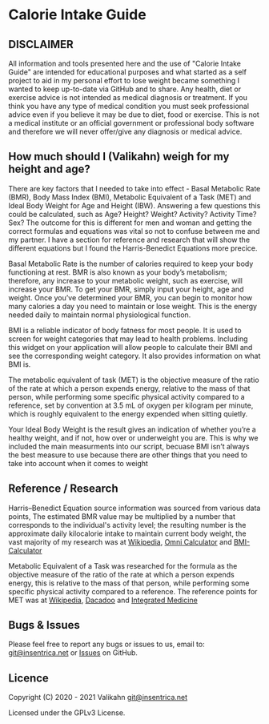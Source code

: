 # Calorie Intake Guide

DISCLAIMER
----------
All information and tools presented here and the use of "Calorie Intake Guide" are intended for educational purposes and what started as a self project to aid in my personal effort to lose weight became something I wanted to keep up-to-date via GitHub and to share.  Any health, diet or exercise advice is not intended as medical diagnosis or treatment. If you think you have any type of medical condition you must seek professional advice even if you believe it may be due to diet, food or exercise.  This is not a medical institute or an official government or professional body software and therefore we will never offer/give any diagnosis or medical advice.

How much should I (Valikahn) weigh for my height and age?
---------------------------------------------------------
There are key factors that I needed to take into effect - Basal Metabolic Rate (BMR), Body Mass Index (BMI), Metabolic Equivalent of a Task (MET) and Ideal Body Weight for Age and Height (IBW).  Answering a few questions this could be calculated, such as Age?  Height?  Weight?  Activity?  Activity Time?  Sex?  The outcome for this is different for men and woman and getting the correct formulas and equations was vital so not to confuse between me and my partner.  I have a section for reference and research that will show the different equations but I found the Harris-Benedict Equations more precice.

Basal Metabolic Rate is the number of calories required to keep your body functioning at rest. BMR is also known as your body’s metabolism; therefore, any increase to your metabolic weight, such as exercise, will increase your BMR. To get your BMR, simply input your height, age and weight. Once you’ve determined your BMR, you can begin to monitor how many calories a day you need to maintain or lose weight. This is the energy needed daily to maintain normal physiological function. 

BMI is a reliable indicator of body fatness for most people. It is used to screen for weight categories that may lead to health problems. Including this widget on your application will allow people to calculate their BMI and see the corresponding weight category. It also provides information on what BMI is.

The metabolic equivalent of task (MET) is the objective measure of the ratio of the rate at which a person expends energy, relative to the mass of that person, while performing some specific physical activity compared to a reference, set by convention at 3.5 mL of oxygen per kilogram per minute, which is roughly equivalent to the energy expended when sitting quietly.

Your Ideal Body Weight is the result gives an indication of whether you’re a healthy weight, and if not, how over or underweight you are. This is why we included the main measurments into our script, becuase BMI isn’t always the best measure to use because there are other things that you need to take into account when it comes to weight

Reference / Research
--------------------
Harris–Benedict Equation source information was sourced from various data points, The estimated BMR value may be multiplied by a number that corresponds to the individual's activity level; the resulting number is the approximate daily kilocalorie intake to maintain current body weight, the vast majority of my research was at <a href="https://en.wikipedia.org/wiki/Harris%E2%80%93Benedict_equation" target="_blank">Wikipedia</a>, <a href="https://www.omnicalculator.com/health/bmr-harris-benedict-equation" target="_blank">Omni Calculator</a> and <a href="https://www.bmi-calculator.net/bmr-calculator/harris-benedict-equation/" target="_blank">BMI-Calculator</a>

Metabolic Equivalent of a Task was researched for the formula as the objective measure of the ratio of the rate at which a person expends energy, this is relative to the mass of that person, while performing some specific physical activity compared to a reference.  The reference points for MET was at <a href="https://en.wikipedia.org/wiki/Metabolic_equivalent_of_task" target="_blank">Wikipedia</a>, <a href="https://blog.dacadoo.com/2013/03/22/whats-a-met/" target="_blank">Dacadoo</a> and <a href="https://integratedmedicine.co/es/about/blog/the-incredible-power-of-exercising-part-2" target="_blank">Integrated Medicine</a>

Bugs & Issues
-------------
Please feel free to report any bugs or issues to us, email to: git@insentrica.net or <a href="https://github.com/Valikahn/Calorie-Intake-Guide/issues">Issues</a> on GitHub.

Licence
-------
Copyright (C) 2020 - 2021 Valikahn <git@insentrica.net>

Licensed under the GPLv3 License.
